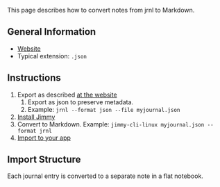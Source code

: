 This page describes how to convert notes from jrnl to Markdown.

## General Information

- [Website](https://jrnl.sh/)
- Typical extension: `.json`

## Instructions

1. Export as described [at the website](https://jrnl.sh/en/stable/formats/#exporting-with-file)
    1. Export as json to preserve metadata.
    2. Example: `jrnl --format json --file myjournal.json`
2. [Install Jimmy](../index.md#installation)
3. Convert to Markdown. Example: `jimmy-cli-linux myjournal.json --format jrnl`
4. [Import to your app](../import_instructions.md)

## Import Structure

Each journal entry is converted to a separate note in a flat notebook.
